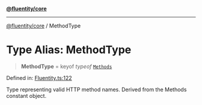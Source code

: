 [**@fluentity/core**](../README.md)

***

[@fluentity/core](../globals.md) / MethodType

# Type Alias: MethodType

> **MethodType** = keyof *typeof* [`Methods`](../variables/Methods.md)

Defined in: [Fluentity.ts:122](https://github.com/cedricpierre/fluentity-core/blob/bb9f0ba794b1c5108cdb2855b21da06652ddfeb2/src/Fluentity.ts#L122)

Type representing valid HTTP method names.
Derived from the Methods constant object.
